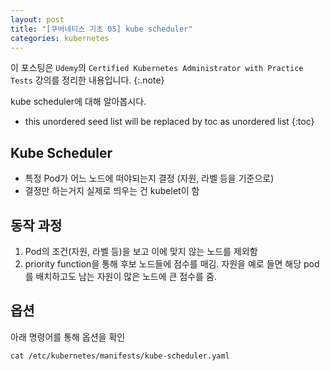 ```yaml
---
layout: post
title: "[쿠버네티스 기초 05] kube scheduler"
categories: kubernetes
---
```


이 포스팅은 `Udemy`의 `Certified Kubernetes Administrator with Practice Tests` 강의를 정리한 내용입니다.
{:.note}

kube scheduler에 대해 알아봅시다.

* this unordered seed list will be replaced by toc as unordered list
{:toc}

## Kube Scheduler

- 특정 Pod가 어느 노드에 떠야되는지 결정 (자원, 라벨 등을 기준으로)
- 결정만 하는거지 실제로 띄우는 건 kubelet이 함

## 동작 과정

1. Pod의 조건(자원, 라벨 등)을 보고 이에 맞지 않는 노드를 제외함
2. priority function을 통해 후보 노드들에 점수를 매김. 자원을 예로 들면 해당 pod를 배치하고도 남는 자원이 많은 노드에 큰 점수를 줌.

## 옵션

아래 명령어를 통해 옵션을 확인

```
cat /etc/kubernetes/manifests/kube-scheduler.yaml
```
